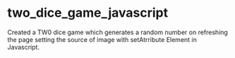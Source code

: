 # two_dice_game_javascript
Created a TW0 dice game which generates a random number on refreshing the page setting the source of image with setAtrribute Element in Javascript. 
